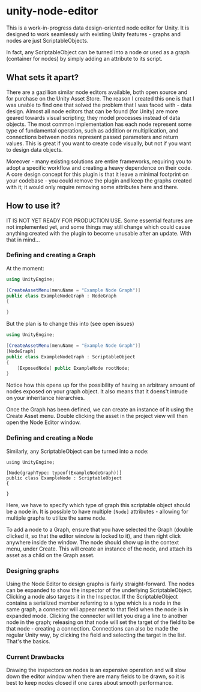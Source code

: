 # unity-node-editor

This is a work-in-progress data design-oriented node editor for Unity. It is designed to work seamlessly with existing Unity features - graphs and nodes are just ScriptableObjects.

In fact, any ScriptableObject can be turned into a node or used as a graph (container for nodes) by simply adding an attribute to its script. 

## What sets it apart?

There are a gazillion similar node editors available, both open source and for purchase on the Unity Asset Store. The reason I created this one is that I was unable to find
one that solved the problem that I was faced with - data design. Almost all node editors that can be found (for Unity) are more geared towards visual scripting; they
model processes instead of data objects. The most common implementation has each node represent some type of fundamental operation, such as addition or multiplication,
and connections between nodes represent passed parameters and return values. This is great if you want to create code visually, but not if you want to design data objects.

Moreover - many existing solutions are entire frameworks, requiring you to adopt a specific workflow and creating a heavy dependence on their code. A core design concept 
for this plugin is that it leave a minimal footprint on your codebase - you could remove the plugin and keep the graphs created with it; it would only require removing some
attributes here and there.

## How to use it?

IT IS NOT YET READY FOR PRODUCTION USE. Some essential features are not implemented yet, and some things may still change which could cause anything created with the plugin
to become unusable after an update. With that in mind...

### Defining and creating a Graph

At the moment:

```csharp
using UnityEngine;

[CreateAssetMenu(menuName = "Example Node Graph")]
public class ExampleNodeGraph : NodeGraph
{

}
```

But the plan is to change this into (see open issues)

```csharp
using UnityEngine;

[CreateAssetMenu(menuName = "Example Node Graph")]
[NodeGraph]
public class ExampleNodeGraph : ScriptableObject
{
	[ExposedNode] public ExampleNode rootNode;
}
```

Notice how this opens up for the possibility of having an arbitrary amount of nodes exposed on your graph object. It also means that it doens't intrude on your inheritance hierarchies.

Once the Graph has been defined, we can create an instance of it using the Create Asset menu. Double clicking the asset in the project view will then open the Node Editor window.

### Defining and creating a Node

Similarly, any ScriptableObject can be turned into a node:

```
using UnityEngine;

[Node(graphType: typeof(ExampleNodeGraph))]
public class ExampleNode : ScriptableObject
{

}
```

Here, we have to specify which type of graph this scriptable object should be a node in. It is possible to have multiple `[Node]` attributes - allowing for multiple graphs to utilize the same node.

To add a node to a Graph, ensure that you have selected the Graph (double clicked it, so that the editor window is locked to it), and then right click anywhere inside the window. The node should show up
in the context menu, under Create. This will create an instance of the node, and attach its asset as a child on the Graph asset.

### Designing graphs

Using the Node Editor to design graphs is fairly straight-forward. The nodes can be expanded to show the inspector of the underlying ScriptableObject. Clicking a node also targets it in the Inspector.
If the ScriptableObject contains a serialized member referring to a type which is a node in the same graph, a connector will appear next to that field when the node is in expanded mode. Clicking the 
connector will let you drag a line to another node in the graph; releasing on that node will set the target of the field to be that node - creating a connection. Connections can also be made the regular
Unity way, by clicking the field and selecting the target in the list. That's the basics.

### Current Drawbacks

Drawing the inspectors on nodes is an expensive operation and will slow down the editor window when there are many fields to be drawn, so it is best to keep nodes closed if one cares about smooth performance.